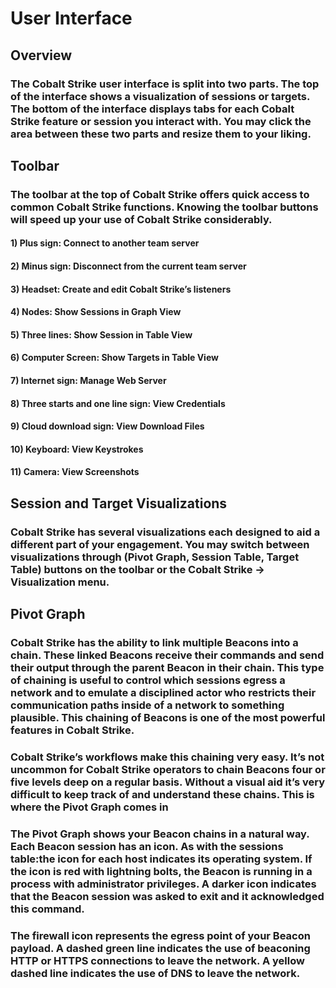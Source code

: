 # User Interface

## Overview

### The Cobalt Strike user interface is split into two parts. The top of the interface shows a visualization of sessions or targets. The bottom of the interface displays tabs for each Cobalt Strike feature or session you interact with. You may click the area between these two parts and resize them to your liking.

## Toolbar

### The toolbar at the top of Cobalt Strike offers quick access to common Cobalt Strike functions. Knowing the toolbar buttons will speed up your use of Cobalt Strike considerably.

#### 1) Plus sign: Connect to another team server

#### 2) Minus sign: Disconnect from the current team server

#### 3) Headset: Create and edit Cobalt Strike’s listeners

#### 4) Nodes: Show Sessions in Graph View

#### 5) Three lines: Show Session in Table View

#### 6) Computer Screen: Show Targets in Table View

#### 7) Internet sign: Manage Web Server

#### 8) Three starts and one line sign: View Credentials

#### 9) Cloud download sign: View Download Files

#### 10) Keyboard: View Keystrokes

#### 11) Camera: View Screenshots

## Session and Target Visualizations

### Cobalt Strike has several visualizations each designed to aid a different part of your engagement. You may switch between visualizations through (Pivot Graph, Session Table, Target Table) buttons on the toolbar or the Cobalt Strike -> Visualization menu.

## Pivot Graph

### Cobalt Strike has the ability to link multiple Beacons into a chain. These linked Beacons receive their commands and send their output through the parent Beacon in their chain. This type of chaining is useful to control which sessions egress a network and to emulate a disciplined actor who restricts their communication paths inside of a network to something plausible. This chaining of Beacons is one of the most powerful features in Cobalt Strike.

### Cobalt Strike’s workflows make this chaining very easy. It’s not uncommon for Cobalt Strike operators to chain Beacons four or five levels deep on a regular basis. Without a visual aid it’s very difficult to keep track of and understand these chains. This is where the Pivot Graph comes in

### The Pivot Graph shows your Beacon chains in a natural way. Each Beacon session has an icon. As with the sessions table:the icon for each host indicates its operating system. If the icon is red with lightning bolts, the Beacon is running in a process with administrator privileges. A darker icon indicates that the Beacon session was asked to exit and it acknowledged this command.

### The firewall icon represents the egress point of your Beacon payload. A dashed green line indicates the use of beaconing HTTP or HTTPS connections to leave the network. A yellow dashed line indicates the use of DNS to leave the network.
